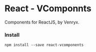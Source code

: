 # React - VComponnts

Components for ReactJS, by Venryx.

### Install

```
npm install --save react-vcomponents
```